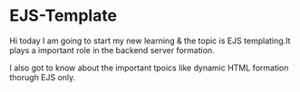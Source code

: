 # EJS-Template

Hi today I am going to start my new learning & the topic is EJS templating.It plays a important role in the backend server formation.

I also got to know about the important tpoics like dynamic HTML formation thorugh EJS only.
